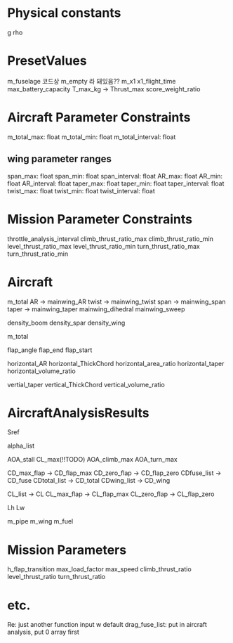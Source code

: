 # Physical constants
g
rho

# PresetValues
m_fuselage 코드상 m_empty 라 돼있음??
m_x1
x1_flight_time
max_battery_capacity
T_max_kg -> Thrust_max
score_weight_ratio

# Aircraft Parameter Constraints
m_total_max: float
m_total_min: float
m_total_interval: float

## wing parameter ranges
span_max: float
span_min: float
span_interval: float
AR_max: float
AR_min: float
AR_interval: float
taper_max: float
taper_min: float
taper_interval: float
twist_max: float
twist_min: float
twist_interval: float



# Mission Parameter Constraints

throttle_analysis_interval
climb_thrust_ratio_max
climb_thrust_ratio_min
level_thrust_ratio_max
level_thrust_ratio_min
turn_thrust_ratio_max
turn_thrust_ratio_min

# Aircraft

m_total
AR -> mainwing_AR
twist -> mainwing_twist
span -> mainwing_span
taper -> mainwing_taper
mainwing_dihedral
mainwing_sweep

density_boom
density_spar
density_wing

m_total

flap_angle
flap_end
flap_start

horizontal_AR
horizontal_ThickChord
horizontal_area_ratio
horizontal_taper
horizontal_volume_ratio


vertial_taper
vertical_ThickChord
vertical_volume_ratio

# AircraftAnalysisResults

Sref

alpha_list

AOA_stall
CL_max(!!TODO) 
AOA_climb_max
AOA_turn_max

CD_max_flap -> CD_flap_max
CD_zero_flap -> CD_flap_zero
CDfuse_list -> CD_fuse
CDtotal_list -> CD_total
CDwing_list -> CD_wing

CL_list -> CL
CL_max_flap -> CL_flap_max
CL_zero_flap -> CL_flap_zero

Lh
Lw

m_pipe
m_wing
m_fuel

# Mission Parameters

h_flap_transition
max_load_factor
max_speed
climb_thrust_ratio
level_thrust_ratio
turn_thrust_ratio


# etc.
Re: just another function input w default
drag_fuse_list: put in aircraft analysis, put 0 array first

